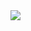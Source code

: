 <img src="https://raw.githubusercontent.com/apkuznetsov/swing-snake-game/master/README/screenshot.png">
